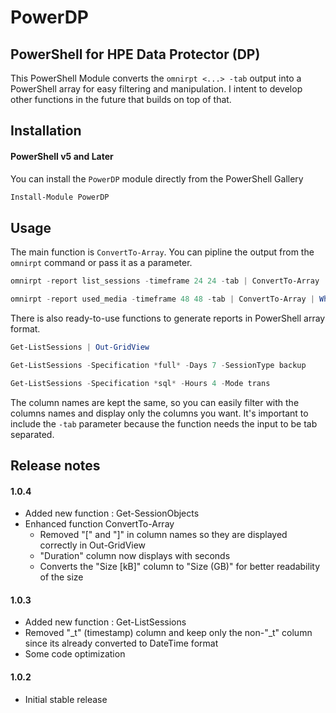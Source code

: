 # PowerDP
PowerShell for HPE Data Protector (DP)
-

This PowerShell Module converts the `omnirpt <...> -tab` output into a PowerShell array for easy filtering and manipulation. I intent to develop other functions in the future that builds on top of that.

Installation
-
#### PowerShell v5 and Later
You can install the `PowerDP` module directly from the PowerShell Gallery
```PowerShell
Install-Module PowerDP
```

Usage
-
The main function is `ConvertTo-Array`. You can pipline the output from the `omnirpt` command or pass it as a parameter.
```PowerShell
omnirpt -report list_sessions -timeframe 24 24 -tab | ConvertTo-Array

omnirpt -report used_media -timeframe 48 48 -tab | ConvertTo-Array | Where-Object {$_.Location -like "*HP:MSL6480*"}
```

There is also ready-to-use functions to generate reports in PowerShell array format.
```PowerShell
Get-ListSessions | Out-GridView

Get-ListSessions -Specification *full* -Days 7 -SessionType backup

Get-ListSessions -Specification *sql* -Hours 4 -Mode trans
```

The column names are kept the same, so you can easily filter with the columns names and display only the columns you want. It's important to include the `-tab` parameter because the function needs the input to be tab separated.

Release notes
-
#### 1.0.4
* Added new function : Get-SessionObjects
* Enhanced function ConvertTo-Array
    - Removed "[" and "]" in column names so they are displayed correctly in Out-GridView
    - "Duration" column now displays with seconds
    - Converts the "Size [kB]" column to "Size (GB)" for better readability of the size
#### 1.0.3
* Added new function : Get-ListSessions
* Removed "\_t" (timestamp) column and keep only the non-"\_t" column since its already converted to DateTime format
* Some code optimization

#### 1.0.2
* Initial stable release